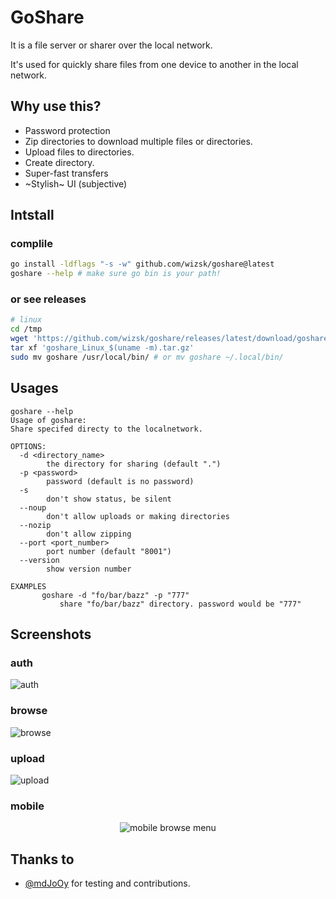 # GoShare

It is a file server or sharer over the local network.

It's used for quickly share files from one device to another in the local network.

## Why use this?

- Password protection
- Zip directories to download multiple files or directories.
- Upload files to directories.
- Create directory.
- Super-fast transfers
- ~Stylish~ UI (subjective)


## Intstall

### complile

```bash
go install -ldflags "-s -w" github.com/wizsk/goshare@latest
goshare --help # make sure go bin is your path!
```

### or see releases

```bash
# linux
cd /tmp
wget 'https://github.com/wizsk/goshare/releases/latest/download/goshare_Linux_$(uname -m).tar.gz'
tar xf 'goshare_Linux_$(uname -m).tar.gz'
sudo mv goshare /usr/local/bin/ # or mv goshare ~/.local/bin/
```

## Usages

```
goshare --help
Usage of goshare:
Share specifed directy to the localnetwork.

OPTIONS:
  -d <directory_name>
        the directory for sharing (default ".")
  -p <password>
        password (default is no password)
  -s
        don't show status, be silent
  --noup
        don't allow uploads or making directories
  --nozip
        don't allow zipping
  --port <port_number>
        port number (default "8001")
  --version
        show version number

EXAMPLES
       goshare -d "fo/bar/bazz" -p "777"
           share "fo/bar/bazz" directory. password would be "777"

```

## Screenshots

### auth

![auth](/demo/img/auth.jpg)

### browse

![browse](/demo/img/browse.jpg)

### upload

![upload](/demo/img/up.jpg)

### mobile

<div align="center" style="width: 100%;">
 <img alt="mobile browse menu" src="demo/img/mobile_browse+menu.jpg" style="max-width:400px;">
</div>


## Thanks to

- [@mdJoOy](https://github.com/mdJoOy) for testing and contributions.
